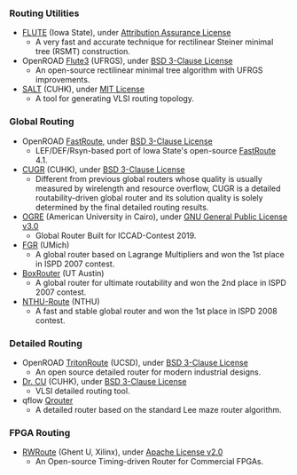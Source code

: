 ### Routing Utilities
 - [FLUTE](http://home.eng.iastate.edu/~cnchu/flute.html) (Iowa State), under [Attribution Assurance License](http://home.eng.iastate.edu/~cnchu/flute.html#License)
   - A very fast and accurate technique for rectilinear Steiner minimal tree (RSMT) construction.
 - OpenROAD [Flute3](https://github.com/The-OpenROAD-Project/flute3) (UFRGS), under [BSD 3-Clause License](https://github.com/The-OpenROAD-Project/flute3/blob/master/LICENSE)
   - An open-source rectilinear minimal tree algorithm with UFRGS improvements.
 - [SALT](https://github.com/chengengjie/salt) (CUHK), under [MIT License](https://github.com/chengengjie/salt/blob/master/LICENSE)
   - A tool for generating VLSI routing topology.

### Global Routing
 - OpenROAD [FastRoute](https://github.com/The-OpenROAD-Project/FastRoute), under [BSD 3-Clause License](https://github.com/The-OpenROAD-Project/FastRoute/blob/master/LICENSE)
   - LEF/DEF/Rsyn-based port of Iowa State's open-source [FastRoute](http://home.engineering.iastate.edu/~cnchu/FastRoute.html) 4.1.
 - [CUGR](https://github.com/cuhk-eda/cu-gr) (CUHK), under [BSD 3-Clause License](https://github.com/cuhk-eda/cu-gr/blob/master/LICENSE)
   - Different from previous global routers whose quality is usually measured by wirelength and resource overflow, CUGR is a detailed routability-driven global router and its solution quality is solely determined by the final detailed routing results.
 - [OGRE](https://github.com/Cloud-V/OGRE) (American University in Cairo), under [GNU General Public License v3.0](https://github.com/Cloud-V/OGRE/blob/master/LICENSE)
   - Global Router Built for ICCAD-Contest 2019.
 - [FGR](http://vlsicad.eecs.umich.edu/BK/FGR/) (UMich)
   - A global router based on Lagrange Multipliers and won the 1st place in ISPD 2007 contest.
 - [BoxRouter](https://www.cerc.utexas.edu/utda/download/BoxRouter.htm) (UT Austin)
   - A global router for ultimate routability and won the 2nd place in ISPD 2007 contest.
 - [NTHU-Route](http://www.cs.nthu.edu.tw/~tcwang/nthuroute/) (NTHU)
   - A fast and stable global router and won the 1st place in ISPD 2008 contest.

### Detailed Routing
 - OpenROAD [TritonRoute](https://github.com/The-OpenROAD-Project/TritonRoute) (UCSD), under [BSD 3-Clause License](https://github.com/The-OpenROAD-Project/TritonRoute/blob/master/LICENSE)
   - An open source detailed router for modern industrial designs.
 - [Dr. CU](https://github.com/cuhk-eda/dr-cu) (CUHK), under [BSD 3-Clause License](https://github.com/cuhk-eda/dr-cu/blob/master/LICENSE)
   - VLSI detailed routing tool.
 - qflow [Qrouter](http://opencircuitdesign.com/qrouter/)
   - A detailed router based on the standard Lee maze router algorithm.

### FPGA Routing
+ [RWRoute](https://github.com/Xilinx/RapidWright/blob/master/src/com/xilinx/rapidwright/rwroute/RWRoute.java) (Ghent U, Xilinx), under [Apache License v2.0](https://github.com/Xilinx/RapidWright/blob/master/LICENSE.TXT)
  - An Open-source Timing-driven Router for Commercial FPGAs.
